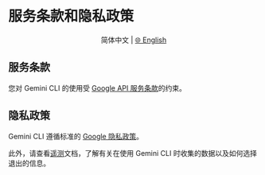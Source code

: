 # 服务条款和隐私政策

<p align="center">
  简体中文 | <a href="../../../docs/tos-privacy.md">🌐 English</a>
</p>

## 服务条款

您对 Gemini CLI 的使用受 [Google API 服务条款](https://developers.google.com/terms)的约束。

## 隐私政策

Gemini CLI 遵循标准的 [Google 隐私政策](https://policies.google.com/privacy)。

此外，请查看[遥测](telemetry.md)文档，了解有关在使用 Gemini CLI 时收集的数据以及如何选择退出的信息。